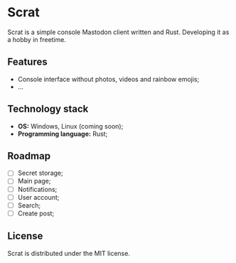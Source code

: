 # Scrat

Scrat is a simple console Mastodon client written and Rust. Developing it as a hobby in freetime.

## Features

- Console interface without photos, videos and rainbow emojis;
- ...

## Technology stack

- **OS:** Windows, Linux (coming soon);
- **Programming language:** Rust;
<!-- - **Supported languages:** English, Russian (using `fluent`); -->

## Roadmap

- [ ] Secret storage;
- [ ] Main page;
- [ ] Notifications;
- [ ] User account;
- [ ] Search;
- [ ] Create post;

## License

Scrat is distributed under the MIT license.
